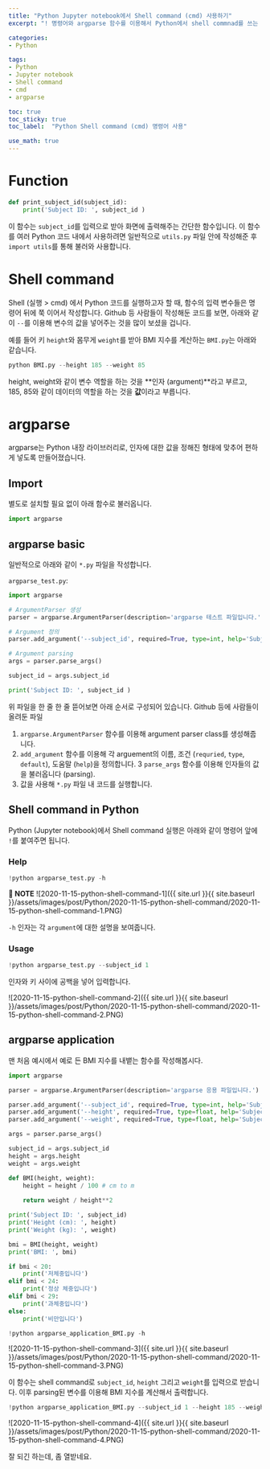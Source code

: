 ```yaml
---
title: "Python Jupyter notebook에서 Shell command (cmd) 사용하기"
excerpt: "! 명령어와 argparse 함수를 이용해서 Python에서 shell commnad를 쓰는 법을 정리해봅니다"

categories:
- Python

tags:
- Python
- Jupyter notebook
- Shell command
- cmd
- argparse

toc: true
toc_sticky: true
toc_label:  "Python Shell command (cmd) 명령어 사용"

use_math: true
---
```


# Function

```python
def print_subject_id(subject_id):
    print('Subject ID: ', subject_id )
```

이 함수는 `subject_id`를 입력으로 받아 화면에 출력해주는 간단한 함수입니다. 이 함수를 여러 Python 코드 내에서 사용하려면 일반적으로 `utils.py` 파일 안에 작성해준 후 `import utils`를 통해 불러와 사용합니다.

# Shell command

Shell (실행 > cmd) 에서 Python 코드를 실행하고자 할 때, 함수의 입력 변수들은 명령어 뒤에 쭉 이어서 작성합니다. Github 등 사람들이 작성해둔 코드를 보면, 아래와 같이 `--`를 이용해 변수의 값을 넣어주는 것을 많이 보셨을 겁니다.

예를 들어 키 `height`와 몸무게 `weight`를 받아 BMI 지수를 계산하는 `BMI.py`는 아래와 같습니다.

```python
python BMI.py --height 185 --weight 85
```

height, weight와 같이 변수 역할을 하는 것을 **인자 (argument)**라고 부르고, 185, 85와 같이 데이터의 역할을 하는 것을 **값**이라고 부릅니다. 

# argparse
argparse는 Python 내장 라이브러리로, 인자에 대한 값을 정해진 형태에 맞추어 편하게 넣도록 만들어졌습니다.

## Import

별도로 설치할 필요 없이 아래 함수로 불러옵니다.

```python
import argparse
```

## argparse basic

일반적으로 아래와 같이 `*.py` 파일을 작성합니다.

 `argparse_test.py`:
```python
import argparse

# ArgumentParser 생성
parser = argparse.ArgumentParser(description='argparse 테스트 파일입니다.')

# Argument 정의
parser.add_argument('--subject_id', required=True, type=int, help='Subject ID를 입력하세요 (int)')

# Argument parsing
args = parser.parse_args()

subject_id = args.subject_id

print('Subject ID: ', subject_id )
```

위 파일을 한 줄 한 줄 뜯어보면 아래 순서로 구성되어 있습니다. Github 등에 사람들이 올려둔 파일

1. `argparse.ArgumentParser` 함수를 이용해 argument parser class를 생성해줍니다.
2. `add_argument` 함수를 이용해 각 arguement의 이름, 조건 (`requried`, `type`, `default`), 도움말 (`help`)을 정의합니다.
3  `parse_args` 함수를 이용해 인자들의 값을 불러옵니다 (parsing).
4. 값을 사용해 `*.py` 파일 내 코드를 실행합니다.

## Shell command in Python

Python (Jupyter notebook)에서 Shell command 실행은 아래와 같이 명령어 앞에 `!`를 붙여주면 됩니다.

### Help

```python
!python argparse_test.py -h
```

**📌 NOTE**
![2020-11-15-python-shell-command-1]({{ site.url }}{{ site.baseurl }}/assets/images/post/Python/2020-11-15-python-shell-command/2020-11-15-python-shell-command-1.PNG)

 `-h` 인자는 각 `argument`에 대한 설명을 보여줍니다.

### Usage
```python
!python argparse_test.py --subject_id 1
```
인자와 키 사이에 공백을 넣어 입력합니다.

![2020-11-15-python-shell-command-2]({{ site.url }}{{ site.baseurl }}/assets/images/post/Python/2020-11-15-python-shell-command/2020-11-15-python-shell-command-2.PNG)

## argparse application

맨 처음 예시에서 예로 든 BMI 지수를 내뱉는 함수를 작성해봅시다.

```python
import argparse

parser = argparse.ArgumentParser(description='argparse 응용 파일입니다.')

parser.add_argument('--subject_id', required=True, type=int, help='Subject ID를 입력하세요 (int)')
parser.add_argument('--height', required=True, type=float, help='Subject의 height (cm)를 입력하세요 (float)')
parser.add_argument('--weight', required=True, type=float, help='Subject의 weight (kg)를 입력하세요 (float)')

args = parser.parse_args()

subject_id = args.subject_id
height = args.height
weight = args.weight

def BMI(height, weight):
    height = height / 100 # cm to m
    
    return weight / height**2

print('Subject ID: ', subject_id)
print('Height (cm): ', height)
print('Weight (kg): ', weight)

bmi = BMI(height, weight)
print('BMI: ', bmi)

if bmi < 20:
    print('저체중입니다')
elif bmi < 24:
    print('정상 체중입니다')
elif bmi < 29:
    print('과체중입니다')    
else:
    print('비만입니다')   
```

```python
!python argparse_application_BMI.py -h
```

![2020-11-15-python-shell-command-3]({{ site.url }}{{ site.baseurl }}/assets/images/post/Python/2020-11-15-python-shell-command/2020-11-15-python-shell-command-3.PNG)

이 함수는 shell command로 `subject_id`, `height` 그리고 `weight`를 입력으로 받습니다. 이후 parsing된 변수를 이용해 BMI 지수를 계산해서 출력합니다.

```python
!python argparse_application_BMI.py --subject_id 1 --height 185 --weight 87
```

![2020-11-15-python-shell-command-4]({{ site.url }}{{ site.baseurl }}/assets/images/post/Python/2020-11-15-python-shell-command/2020-11-15-python-shell-command-4.PNG)

잘 되긴 하는데, 좀 열받네요.